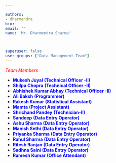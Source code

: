 ```yaml
---

authors:
- dharmendra
bio: 
email: ""
name: 'Mr. Dharmendra Sharma'



superuser: false
user_groups: ["Data Management Team"]
---
```

<span style="color:red"> *Team Members* </span>
  
  *	<span style="color:blue"> **Mukesh Juyal** </span> <span style="color:blue"> **(Technical Officer -II)** </span> 
  *	<span style="color:blue"> **Shilpa Chopra** </span> <span style="color:blue"> **(Technical Officer -II)** </span>   
  *	<span style="color:blue"> **Abhishek Kumar Abhay** </span> <span style="color:blue"> **(Technical Officer -II)** </span>
  *	<span style="color:blue"> **Ali Baksh** </span> <span style="color:blue"> **(Programmer)** </span>
  *	<span style="color:blue"> **Rakesh Kumar** </span> <span style="color:blue"> **(Statistical Assistant)** </span>
  *	<span style="color:blue"> **Mamta** </span> <span style="color:blue"> **(Project Assistant)** </span>
  *	<span style="color:blue"> **Shrichand Pandey** </span> <span style="color:blue"> **(Technician-II)** </span>
  *	<span style="color:blue"> **Sandeep** </span> <span style="color:blue"> **(Data Entry Operator)** </span>
  *	<span style="color:blue"> **Ashu Sharma** </span> <span style="color:blue"> **(Data Entry Operator)** </span>
  *	<span style="color:blue"> **Manish Sethi** </span> <span style="color:blue"> **(Data Entry Operator)** </span>
  *	<span style="color:blue"> **Priyanka Sharma** </span> <span style="color:blue"> **(Data Entry Operator)** </span>
  *	<span style="color:blue"> **Rahul Sharma** </span> <span style="color:blue"> **(Data Entry Operator)** </span>
  *	<span style="color:blue"> **Ritesh Ranjan** </span> <span style="color:blue"> **(Data Entry Operator)** </span>
  *	<span style="color:blue"> **Sadhna Saini** </span> <span style="color:blue"> **(Data Entry Operator)** </span>
  *	<span style="color:blue"> **Ramesh Kumar** </span> <span style="color:blue"> **(Office Attendant)** </span>

